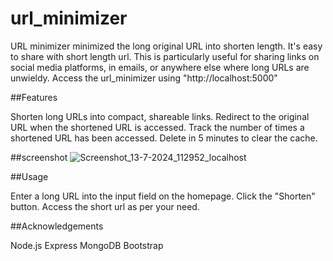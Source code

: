 # url_minimizer
URL minimizer minimized the long original URL into shorten length. 
It's easy to share with short length url.
This is particularly useful for sharing links on social media platforms, in emails, or anywhere else where long URLs are unwieldy.
Access the url_minimizer using "http://localhost:5000"

##Features

Shorten long URLs into compact, shareable links.
Redirect to the original URL when the shortened URL is accessed.
Track the number of times a shortened URL has been accessed.
Delete in 5 minutes to clear the cache.

##screenshot
![Screenshot_13-7-2024_112952_localhost](https://github.com/user-attachments/assets/ebd4bd21-748a-4625-a21a-7f6e075bca00)



##Usage

Enter a long URL into the input field on the homepage.
Click the "Shorten" button.
Access the short url as per your need.

##Acknowledgements

Node.js
Express
MongoDB
Bootstrap



